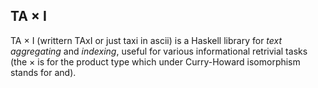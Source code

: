TA × I
------

TA × I (writtern TAxI or just taxi in ascii) is a Haskell library for
*text aggregating* and *indexing*, useful for various informational
retrivial tasks (the × is for the product type which under
Curry-Howard isomorphism stands for and).
